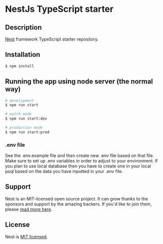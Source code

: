 # NestJs TypeScript starter

## Description

[Nest](https://github.com/nestjs/nest) framework TypeScript starter repository.

## Installation

```bash
$ npm install
```

## Running the app using node server (the normal way)

```bash
# development
$ npm run start

# watch mode
$ npm run start:dev

# production mode
$ npm run start:prod
```
### .env file
See the .env.example file and then create new .env file based on that file.
Make sure to set up .env variables in order to adjust to your environment. 
If you plan to use local database then you have to create one in your local psql based on the data you have inputted in your .env file.

## Support

Nest is an MIT-licensed open source project. It can grow thanks to the sponsors and support by the amazing backers. If you'd like to join them, please [read more here](https://docs.nestjs.com/support).

## License

Nest is [MIT licensed](LICENSE).
